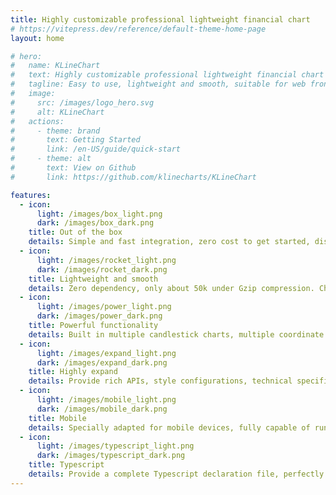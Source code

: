 ```yaml
---
title: Highly customizable professional lightweight financial chart
# https://vitepress.dev/reference/default-theme-home-page
layout: home

# hero:
#   name: KLineChart
#   text: Highly customizable professional lightweight financial chart
#   tagline: Easy to use, lightweight and smooth, suitable for web front-end financial chart with rich scenarios.
#   image:
#     src: /images/logo_hero.svg
#     alt: KLineChart
#   actions:
#     - theme: brand
#       text: Getting Started
#       link: /en-US/guide/quick-start
#     - theme: alt
#       text: View on Github
#       link: https://github.com/klinecharts/KLineChart

features:
  - icon:
      light: /images/box_light.png
      dark: /images/box_dark.png
    title: Out of the box
    details: Simple and fast integration, zero cost to get started, displaying a chart in just 3 lines of code, allowing users to focus on data integration.
  - icon:
      light: /images/rocket_light.png
      dark: /images/rocket_dark.png
    title: Lightweight and smooth
    details: Zero dependency, only about 50k under Gzip compression. Charts can remain smooth even with thousands of data.
  - icon:
      light: /images/power_light.png
      dark: /images/power_dark.png
    title: Powerful functionality
    details: Built in multiple candlestick charts, multiple coordinate axes, dozens of commonly used indicators, and line drawing models to meet most needs.
  - icon:
      light: /images/expand_light.png
      dark: /images/expand_dark.png
    title: Highly expand
    details: Provide rich APIs, style configurations, technical specifications, line drawing models, and coordinate axis extensions, with customizable functional combinations.
  - icon:
      light: /images/mobile_light.png
      dark: /images/mobile_dark.png
    title: Mobile
    details: Specially adapted for mobile devices, fully capable of running on mobile browsers.
  - icon:
      light: /images/typescript_light.png
      dark: /images/typescript_dark.png
    title: Typescript
    details: Provide a complete Typescript declaration file, perfectly supporting Typescript development.
---
```


